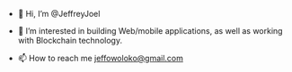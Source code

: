 - 👋 Hi, I’m @JeffreyJoel
- 👀 I’m interested in building Web/mobile applications, as well as working with Blockchain technology.

- 📫 How to reach me jeffowoloko@gmail.com

<!---
JeffreyJoel/JeffreyJoel is a ✨ special ✨ repository because its `README.md` (this file) appears on your GitHub profile.
You can click the Preview link to take a look at your changes.
--->
